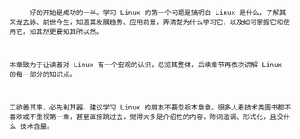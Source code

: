    



         好的开始是成功的一半。学习 Linux 的第一个问题是搞明白 Linux 是什么，了解其来龙去脉、前世今生，知道其发展趋势、应用前景，弄清楚为什么学习它，以及如何掌握它和使用它，知其然更要知其所以然。



    本章致力于让读者对 Linux 有一个宏观的认识，总览其整体，后续章节再依次讲解 Linux 的每一部分的知识点。



    工欲善其事，必先利其器。建议学习 Linux 的朋友不要忽视本章章。很多人看技术类图书都不喜欢或不重视第一章，甚至直接跳过去，觉得大多是介绍性的内容，陈词滥调、形式化，且没什么 技术含量。



